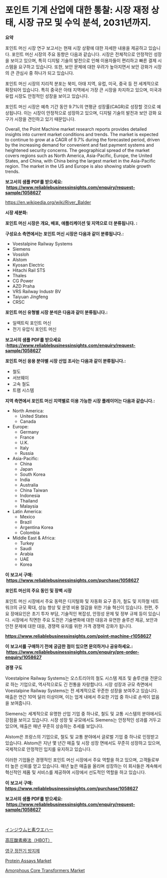 <p><h1>포인트 기계 산업에 대한 통찰: 시장 재정 상태, 시장 규모 및 수익 분석, 2031년까지.</h1></p><p><strong>요약</strong></p>
<p><p>포인트 머신 시장 연구 보고서는 현재 시장 상황에 대한 자세한 내용을 제공하고 있습니다. 포인트 머신 시장의 주요 동향은 다음과 같습니다. 시장은 전체적으로 안정적인 성장을 보이고 있으며, 특히 디지털 기술의 발전으로 인해 이용자들이 편리하고 빠른 결제 시스템을 요구하고 있습니다. 또한, 보안 문제에 대한 우려가 높아지면서 보안 강화가 시장의 큰 관심사 중 하나가 되고 있습니다.</p><p>포인트 머신 시장의 지리적 분포는 북미, 아태 지역, 유럽, 미국, 중국 등 전 세계적으로 확장되어 있습니다. 특히 중국은 아태 지역에서 가장 큰 시장을 차지하고 있으며, 미국과 유럽 시장도 안정적인 성장을 보이고 있습니다.</p><p>포인트 머신 시장은 예측 기간 동안 9.7%의 연평균 성장률(CAGR)로 성장할 것으로 예상됩니다. 이는 시장이 안정적으로 성장하고 있으며, 디지털 기술의 발전과 보안 강화 요구가 시장을 견인하고 있기 때문입니다.</p><p>Overall, the Point Machine market research reports provides detailed insights into current market conditions and trends. The market is expected to continue to grow at a CAGR of 9.7% during the forecasted period, driven by the increasing demand for convenient and fast payment systems and heightened security concerns. The geographical spread of the market covers regions such as North America, Asia-Pacific, Europe, the United States, and China, with China being the largest market in the Asia-Pacific region. The market in the US and Europe is also showing stable growth trends.</p></p>
<p><strong>보고서의 샘플 PDF를 받으세요: &nbsp;<a href="https://www.reliablebusinessinsights.com/enquiry/request-sample/1058627">https://www.reliablebusinessinsights.com/enquiry/request-sample/1058627</a></strong></p>
<p><a href="https://en.wikipedia.org/wiki/River_Balder">https://en.wikipedia.org/wiki/River_Balder</a></p>
<p><strong>시장 세분화:</strong></p>
<p><strong> 포인트 머신 시장은 개요, 배포, 애플리케이션 및 지역으로 더 분류됩니다. :</strong></p>
<p><strong>구성요소 측면에서는 포인트 머신 시장은 다음과 같이 분류됩니다.:</strong></p>
<p><ul><li>Voestalpine Railway Systems</li><li>Siemens</li><li>Vossloh</li><li>Alstom</li><li>Kyosan Electric</li><li>Hitachi Rail STS</li><li>Thales</li><li>CG Power</li><li>AZD Praha</li><li>VRS Railway Industr BV</li><li>Taiyuan Jingfeng</li><li>CRSC</li></ul></p>
<p><strong> 포인트 머신 유형별 시장 분석은 다음과 같이 분류됩니다.:</strong></p>
<p><ul><li>일렉트릭 포인트 머신</li><li>전기 유압식 포인트 머신</li></ul></p>
<p><strong>보고서의 샘플 PDF를 받으세요 :<a href="https://www.reliablebusinessinsights.com/enquiry/request-sample/1058627">https://www.reliablebusinessinsights.com/enquiry/request-sample/1058627</a></strong></p>
<p><strong> 포인트 머신 응용 분야별 시장 산업 조사는 다음과 같이 분류됩니다.:</strong></p>
<p><ul><li>철도</li><li>서브웨이</li><li>고속 철도</li><li>트램 시스템</li></ul></p>
<p><strong>지역 측면에서 포인트 머신 지역별로 이용 가능한 시장 플레이어는 다음과 같습니다.:</strong></p>
<p><ul>
    <li>
        North America:
        <ul>
            <li>United States</li>
            <li>Canada</li>
        </ul>
    </li>
    <li>
        Europe:
        <ul>
            <li>Germany</li>
            <li>France</li>
            <li>U.K.</li>
            <li>Italy</li>
            <li>Russia</li>
        </ul>
    </li>
    <li>
        Asia-Pacific:
        <ul>
            <li>China</li>
            <li>Japan</li>
            <li>South Korea</li>
            <li>India</li>
            <li>Australia</li>
            <li>China Taiwan</li>
            <li>Indonesia</li>
            <li>Thailand</li>
            <li>Malaysia</li>
        </ul>
    </li>
    <li>
        Latin America:
        <ul>
            <li>Mexico</li>
            <li>Brazil</li>
            <li>Argentina Korea</li>
            <li>Colombia</li>
        </ul>
    </li>
    <li>
        Middle East & Africa:
        <ul>
            <li>Turkey</li>
            <li>Saudi</li>
            <li>Arabia</li>
            <li>UAE</li>
            <li>Korea</li>
        </ul>
    </li>
    </ul></p>
<p><strong>이 보고서 구매: &nbsp;<a href="https://www.reliablebusinessinsights.com/purchase/1058627">https://www.reliablebusinessinsights.com/purchase/1058627</a></strong></p>
<p><strong>포인트 머신의 주요 동인 및 장벽 시장</strong></p>
<p><p>포인트 머신 시장에서 주요 동력은 디지털화 및 자동화 요구 증가, 철도 및 지하철 네트워크의 규모 확대, 성능 향상 및 운영 비용 절감을 위한 기술 혁신이 있습니다. 한편, 주요 장애요인은 초기 투자 부담, 기술적인 복잡성, 안정성 문제 및 정부 규제 등이 있습니다. 시장에서 직면한 주요 도전은 기술변화에 대한 대응과 유연한 솔루션 제공, 보안과 안전 문제에 대한 대응, 경쟁력 유지를 위한 가격 경쟁력 강화가 됩니다.</p></p>
<p><strong><a href="https://www.reliablebusinessinsights.com/point-machine-r1058627">https://www.reliablebusinessinsights.com/point-machine-r1058627</a></strong></p>
<p><strong>이 보고서를 구매하기 전에 궁금한 점이 있으면 문의하거나 공유하세요.: &nbsp;<a href="https://www.reliablebusinessinsights.com/enquiry/pre-order-enquiry/1058627">https://www.reliablebusinessinsights.com/enquiry/pre-order-enquiry/1058627</a></strong></p>
<p><strong>경쟁 구도</strong></p>
<p><p>Voestalpine Railway Systems는 오스트리아의 철도 시스템 제조 및 솔루션을 전문으로 하는 기업으로, 역사적으로도 긴 전통을 자랑합니다. 시장 성장과 규모 측면에서 Voestalpine Railway Systems는 전 세계적으로 꾸준한 성장을 보여주고 있습니다. 매출은 연간 10억 달러 이상이며, 이는 업계 내에서 주요한 기업 중 하나로 손색이 없음을 보여줍니다.</p><p>Siemens는 세계적으로 유명한 산업 기업 중 하나로, 철도 및 교통 시스템의 분야에서도 강점을 보이고 있습니다. 시장 성장 및 규모에서도 Siemens는 안정적인 성과를 거두고 있으며, 매출은 매년 꾸준히 상승하는 추세를 보입니다.</p><p>Alstom은 프랑스의 기업으로, 철도 및 교통 분야에서 글로벌 기업 중 하나로 인정받고 있습니다. Alstom은 지난 몇 년간 매출 및 시장 성장 면에서도 꾸준히 성장하고 있으며, 국제적으로 안정적인 입지를 유지하고 있습니다.</p><p>이러한 기업들은 경쟁적인 포인트 머신 시장에서 주요 역할을 하고 있으며, 고객들로부터 높은 신뢰를 얻고 있습니다. 매년 높은 매출을 올리며 성장하는 이 회사들은 계속해서 혁신적인 제품 및 서비스를 제공하여 시장에서 선도적인 역할을 하고 있습니다.</p></p>
<p><strong>이 보고서 구매: &nbsp; <a href="https://www.reliablebusinessinsights.com/purchase/1058627">https://www.reliablebusinessinsights.com/purchase/1058627</a></strong></p>
<p><strong>보고서의 샘플 PDF를 받으세요: &nbsp;<a href="https://www.reliablebusinessinsights.com/enquiry/request-sample/1058627">https://www.reliablebusinessinsights.com/enquiry/request-sample/1058627</a></strong><strong></strong></p>
<p>&nbsp;</p>
<p><p><a href="https://github.com/roulaayoub-saad/Market-Research-Report-List-2/blob/main/475886958403.md">インジウムヒ素ウエハー</a></p><p><a href="https://github.com/schmahlson/Market-Research-Report-List-2/blob/main/172634758404.md">高圧酸素療法（HBOT）</a></p><p><a href="https://github.com/rcabello548/Market-Research-Report-List-2/blob/main/631171260439.md">영구 정전기 방지제</a></p><p><a href="https://issuu.com/reportprime-2/docs/protein-assays-market-size-2030.pptx">Protein Assays Market</a></p><p><a href="https://github.com/marthawweekle/Market-Research-Report-List-2/blob/main/amorphous-core-transformers-market.md">Amorphous Core Transformers Market</a></p></p>